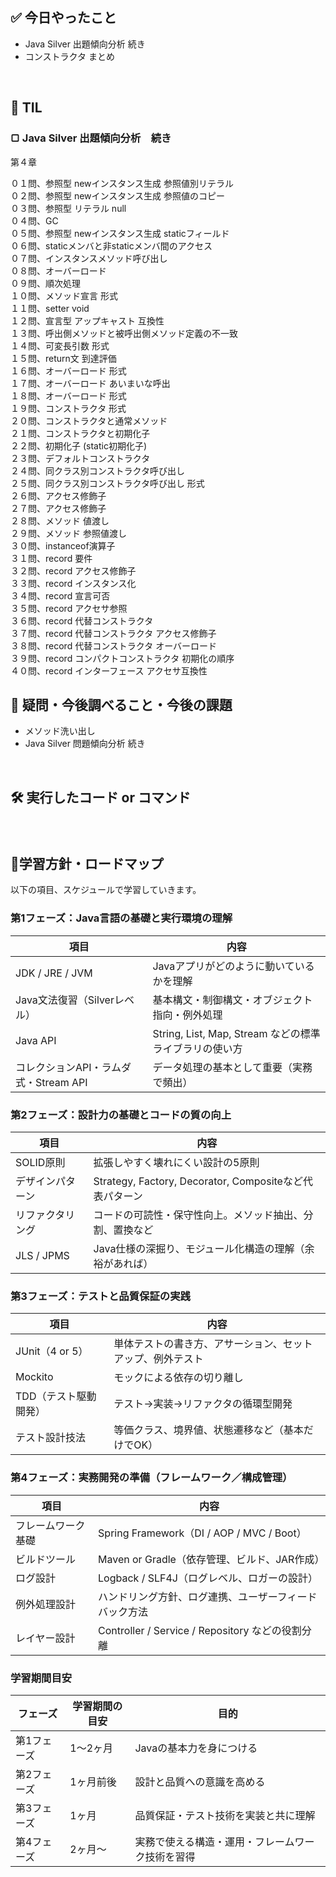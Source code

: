 ## ✅ 今日やったこと
- Java Silver 出題傾向分析 続き
- コンストラクタ まとめ

<br>

## 📌 TIL
### ▢ Java Silver 出題傾向分析　続き
第４章<br>

０１問、参照型 newインスタンス生成 参照値別リテラル<br>
０２問、参照型 newインスタンス生成 参照値のコピー<br>
０３問、参照型 リテラル null<br>
０４問、GC<br>
０５問、参照型 newインスタンス生成 staticフィールド<br>
０６問、staticメンバと非staticメンバ間のアクセス<br>
０７問、インスタンスメソッド呼び出し<br>
０８問、オーバーロード<br>
０９問、順次処理<br>
１０問、メソッド宣言 形式<br>
１１問、setter void<br>
１２問、宣言型 アップキャスト 互換性<br>
１３問、呼出側メソッドと被呼出側メソッド定義の不一致<br>
１４問、可変長引数 形式<br>
１５問、return文 到達評価<br>
１６問、オーバーロード 形式<br>
１７問、オーバーロード あいまいな呼出<br>
１８問、オーバーロード 形式<br>
１９問、コンストラクタ 形式<br>
２０問、コンストラクタと通常メソッド<br>
２１問、コンストラクタと初期化子<br>
２２問、初期化子 (static初期化子)<br>
２３問、デフォルトコンストラクタ<br>
２４問、同クラス別コンストラクタ呼び出し<br>
２５問、同クラス別コンストラクタ呼び出し 形式<br>
２６問、アクセス修飾子<br>
２７問、アクセス修飾子<br>
２８問、メソッド 値渡し<br>
２９問、メソッド 参照値渡し<br>
３０問、instanceof演算子<br>
３１問、record 要件<br>
３２問、record アクセス修飾子<br>
３３問、record インスタンス化<br>
３４問、record 宣言可否<br>
３５問、record アクセサ参照<br>
３６問、record 代替コンストラクタ<br>
３７問、record 代替コンストラクタ アクセス修飾子<br>
３８問、record 代替コンストラクタ オーバーロード<br>
３９問、record コンパクトコンストラクタ 初期化の順序<br>
４０問、record インターフェース アクセサ互換性<br>

## 🤔 疑問・今後調べること・今後の課題
- メソッド洗い出し
- Java Silver 問題傾向分析 続き

<br>

## 🛠️ 実行したコード or コマンド
### 
<br>

##  🧩学習方針・ロードマップ
以下の項目、スケジュールで学習していきます。

### **第1フェーズ：Java言語の基礎と実行環境の理解**

| 項目 | 内容 |
| --- | --- |
| JDK / JRE / JVM | Javaアプリがどのように動いているかを理解 |
| Java文法復習（Silverレベル） | 基本構文・制御構文・オブジェクト指向・例外処理 |
| Java API | String, List, Map, Stream などの標準ライブラリの使い方 |
| コレクションAPI・ラムダ式・Stream API | データ処理の基本として重要（実務で頻出） |

### **第2フェーズ：設計力の基礎とコードの質の向上**

| 項目 | 内容 |
| --- | --- |
| SOLID原則 | 拡張しやすく壊れにくい設計の5原則 |
| デザインパターン | Strategy, Factory, Decorator, Compositeなど代表パターン |
| リファクタリング | コードの可読性・保守性向上。メソッド抽出、分割、置換など |
| JLS / JPMS | Java仕様の深掘り、モジュール化構造の理解（余裕があれば） |

### **第3フェーズ：テストと品質保証の実践**

| 項目 | 内容 |
| --- | --- |
| JUnit（4 or 5） | 単体テストの書き方、アサーション、セットアップ、例外テスト |
| Mockito | モックによる依存の切り離し |
| TDD（テスト駆動開発） | テスト→実装→リファクタの循環型開発 |
| テスト設計技法 | 等価クラス、境界値、状態遷移など（基本だけでOK） |

### **第4フェーズ：実務開発の準備（フレームワーク／構成管理）**

| 項目 | 内容 |
| --- | --- |
| フレームワーク基礎 | Spring Framework（DI / AOP / MVC / Boot） |
| ビルドツール | Maven or Gradle（依存管理、ビルド、JAR作成） |
| ログ設計 | Logback / SLF4J（ログレベル、ロガーの設計） |
| 例外処理設計 | ハンドリング方針、ログ連携、ユーザーフィードバック方法 |
| レイヤー設計 | Controller / Service / Repository などの役割分離 |

### 学習期間目安

| フェーズ | 学習期間の目安 | 目的 |
| --- | --- | --- |
| 第1フェーズ | 1～2ヶ月 | Javaの基本力を身につける |
| 第2フェーズ | 1ヶ月前後 | 設計と品質への意識を高める |
| 第3フェーズ | 1ヶ月 | 品質保証・テスト技術を実装と共に理解 |
| 第4フェーズ | 2ヶ月～ | 実務で使える構造・運用・フレームワーク技術を習得 |